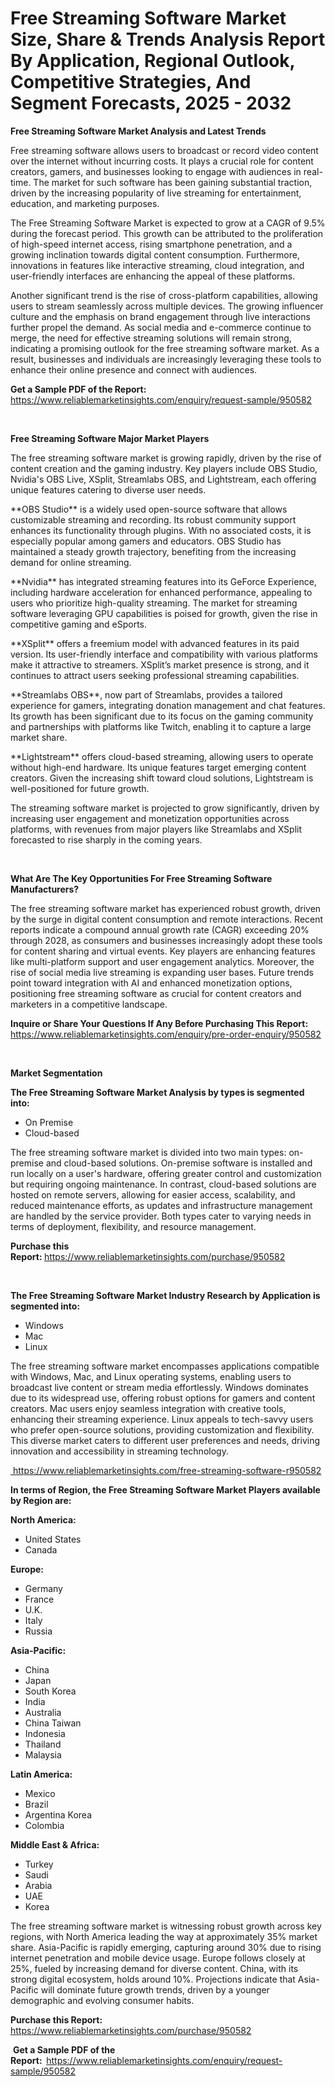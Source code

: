 <p><h1>Free Streaming Software Market Size, Share & Trends Analysis Report By Application, Regional Outlook, Competitive Strategies, And Segment Forecasts, 2025 - 2032</h1></p><p><strong>Free Streaming Software Market Analysis and Latest Trends</strong></p>
<p><p>Free streaming software allows users to broadcast or record video content over the internet without incurring costs. It plays a crucial role for content creators, gamers, and businesses looking to engage with audiences in real-time. The market for such software has been gaining substantial traction, driven by the increasing popularity of live streaming for entertainment, education, and marketing purposes.</p><p>The Free Streaming Software Market is expected to grow at a CAGR of 9.5% during the forecast period. This growth can be attributed to the proliferation of high-speed internet access, rising smartphone penetration, and a growing inclination towards digital content consumption. Furthermore, innovations in features like interactive streaming, cloud integration, and user-friendly interfaces are enhancing the appeal of these platforms.</p><p>Another significant trend is the rise of cross-platform capabilities, allowing users to stream seamlessly across multiple devices. The growing influencer culture and the emphasis on brand engagement through live interactions further propel the demand. As social media and e-commerce continue to merge, the need for effective streaming solutions will remain strong, indicating a promising outlook for the free streaming software market. As a result, businesses and individuals are increasingly leveraging these tools to enhance their online presence and connect with audiences.</p></p>
<p><strong>Get a Sample PDF of the Report:&nbsp;</strong> <a href="https://www.reliablemarketinsights.com/enquiry/request-sample/950582?utm_campaign=2606&utm_medium=2&utm_source=Github&utm_content=ia&utm_term=17042025&utm_id=free-streaming-software">https://www.reliablemarketinsights.com/enquiry/request-sample/950582</a></p>
<p>&nbsp;</p>
<p><strong>Free Streaming Software Major Market Players</strong></p>
<p><p>The free streaming software market is growing rapidly, driven by the rise of content creation and the gaming industry. Key players include OBS Studio, Nvidia's OBS Live, XSplit, Streamlabs OBS, and Lightstream, each offering unique features catering to diverse user needs.</p><p>**OBS Studio** is a widely used open-source software that allows customizable streaming and recording. Its robust community support enhances its functionality through plugins. With no associated costs, it is especially popular among gamers and educators. OBS Studio has maintained a steady growth trajectory, benefiting from the increasing demand for online streaming.</p><p>**Nvidia** has integrated streaming features into its GeForce Experience, including hardware acceleration for enhanced performance, appealing to users who prioritize high-quality streaming. The market for streaming software leveraging GPU capabilities is poised for growth, given the rise in competitive gaming and eSports.</p><p>**XSplit** offers a freemium model with advanced features in its paid version. Its user-friendly interface and compatibility with various platforms make it attractive to streamers. XSplit’s market presence is strong, and it continues to attract users seeking professional streaming capabilities.</p><p>**Streamlabs OBS**, now part of Streamlabs, provides a tailored experience for gamers, integrating donation management and chat features. Its growth has been significant due to its focus on the gaming community and partnerships with platforms like Twitch, enabling it to capture a large market share.</p><p>**Lightstream** offers cloud-based streaming, allowing users to operate without high-end hardware. Its unique features target emerging content creators. Given the increasing shift toward cloud solutions, Lightstream is well-positioned for future growth.</p><p>The streaming software market is projected to grow significantly, driven by increasing user engagement and monetization opportunities across platforms, with revenues from major players like Streamlabs and XSplit forecasted to rise sharply in the coming years.</p></p>
<p>&nbsp;</p>
<p><strong>What Are The Key Opportunities For Free Streaming Software Manufacturers?</strong></p>
<p><p>The free streaming software market has experienced robust growth, driven by the surge in digital content consumption and remote interactions. Recent reports indicate a compound annual growth rate (CAGR) exceeding 20% through 2028, as consumers and businesses increasingly adopt these tools for content sharing and virtual events. Key players are enhancing features like multi-platform support and user engagement analytics. Moreover, the rise of social media live streaming is expanding user bases. Future trends point toward integration with AI and enhanced monetization options, positioning free streaming software as crucial for content creators and marketers in a competitive landscape.</p></p>
<p><strong>Inquire or Share Your Questions If Any Before Purchasing This Report:</strong> <a href="https://www.reliablemarketinsights.com/enquiry/pre-order-enquiry/950582?utm_campaign=2606&utm_medium=2&utm_source=Github&utm_content=ia&utm_term=17042025&utm_id=free-streaming-software">https://www.reliablemarketinsights.com/enquiry/pre-order-enquiry/950582</a></p>
<p>&nbsp;</p>
<p><strong>Market Segmentation</strong></p>
<p><strong>The Free Streaming Software Market Analysis by types is segmented into:</strong></p>
<p><ul><li>On Premise</li><li>Cloud-based</li></ul></p>
<p><p>The free streaming software market is divided into two main types: on-premise and cloud-based solutions. On-premise software is installed and run locally on a user's hardware, offering greater control and customization but requiring ongoing maintenance. In contrast, cloud-based solutions are hosted on remote servers, allowing for easier access, scalability, and reduced maintenance efforts, as updates and infrastructure management are handled by the service provider. Both types cater to varying needs in terms of deployment, flexibility, and resource management.</p></p>
<p><strong>Purchase this Report:&nbsp;</strong><a href="https://www.reliablemarketinsights.com/purchase/950582?utm_campaign=2606&utm_medium=2&utm_source=Github&utm_content=ia&utm_term=17042025&utm_id=free-streaming-software">https://www.reliablemarketinsights.com/purchase/950582</a></p>
<p>&nbsp;</p>
<p><strong>The Free Streaming Software Market Industry Research by Application is segmented into:</strong></p>
<p><ul><li>Windows</li><li>Mac</li><li>Linux</li></ul></p>
<p><p>The free streaming software market encompasses applications compatible with Windows, Mac, and Linux operating systems, enabling users to broadcast live content or stream media effortlessly. Windows dominates due to its widespread use, offering robust options for gamers and content creators. Mac users enjoy seamless integration with creative tools, enhancing their streaming experience. Linux appeals to tech-savvy users who prefer open-source solutions, providing customization and flexibility. This diverse market caters to different user preferences and needs, driving innovation and accessibility in streaming technology.</p></p>
<p><a href="https://www.reliablemarketinsights.com/free-streaming-software-r950582?utm_campaign=2606&utm_medium=2&utm_source=Github&utm_content=ia&utm_term=17042025&utm_id=free-streaming-software">&nbsp;https://www.reliablemarketinsights.com/free-streaming-software-r950582</a></p>
<p><strong>In terms of Region, the Free Streaming Software Market Players available by Region are:</strong></p>
<p>
    <p> <strong> North America: </strong>
        <ul>
            <li>United States</li>
            <li>Canada</li>
        </ul>
        </p> 
    <p> <strong> Europe: </strong>
        <ul>
            <li>Germany</li>
            <li>France</li>
            <li>U.K.</li>
            <li>Italy</li>
            <li>Russia</li>
        </ul>
        </p> 
    <p> <strong> Asia-Pacific: </strong>
        <ul>
            <li>China</li>
            <li>Japan</li>
            <li>South Korea</li>
            <li>India</li>
            <li>Australia</li>
            <li>China Taiwan</li>
            <li>Indonesia</li>
            <li>Thailand</li>
            <li>Malaysia</li>
        </ul>
        </p> 
    <p> <strong> Latin America: </strong>
        <ul>
            <li>Mexico</li>
            <li>Brazil</li>
            <li>Argentina Korea</li>
            <li>Colombia</li>
        </ul>
        </p> 
    <p> <strong> Middle East & Africa: </strong>
        <ul>
            <li>Turkey</li>
            <li>Saudi</li>
            <li>Arabia</li>
            <li>UAE</li>
            <li>Korea</li>
        </ul>
    </p>
    </p>
<p><p>The free streaming software market is witnessing robust growth across key regions, with North America leading the way at approximately 35% market share. Asia-Pacific is rapidly emerging, capturing around 30% due to rising internet penetration and mobile device usage. Europe follows closely at 25%, fueled by increasing demand for diverse content. China, with its strong digital ecosystem, holds around 10%. Projections indicate that Asia-Pacific will dominate future growth trends, driven by a younger demographic and evolving consumer habits.</p></p>
<p><strong>Purchase this Report: </strong><a href="https://www.reliablemarketinsights.com/purchase/950582?utm_campaign=2606&utm_medium=2&utm_source=Github&utm_content=ia&utm_term=17042025&utm_id=free-streaming-software">https://www.reliablemarketinsights.com/purchase/950582</a></p>
<p>&nbsp;<strong>Get a Sample PDF of the Report:&nbsp;&nbsp;</strong><a href="https://www.reliablemarketinsights.com/enquiry/request-sample/950582?utm_campaign=2606&utm_medium=2&utm_source=Github&utm_content=ia&utm_term=17042025&utm_id=free-streaming-software">https://www.reliablemarketinsights.com/enquiry/request-sample/950582</a></p>
<p><strong></strong></p>
<p><p></p><p></p><p></p></p>